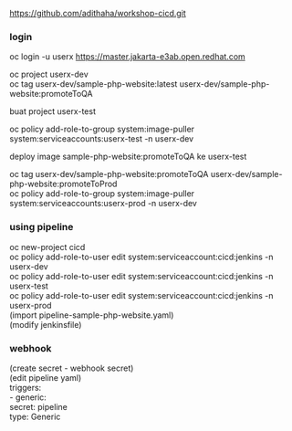 
https://github.com/adithaha/workshop-cicd.git



### login

oc login -u userx https://master.jakarta-e3ab.open.redhat.com

oc project userx-dev  
oc tag userx-dev/sample-php-website:latest userx-dev/sample-php-website:promoteToQA  

buat project userx-test


oc policy add-role-to-group system:image-puller system:serviceaccounts:userx-test -n userx-dev  

deploy image sample-php-website:promoteToQA  ke userx-test

oc tag userx-dev/sample-php-website:promoteToQA userx-dev/sample-php-website:promoteToProd  
oc policy add-role-to-group system:image-puller system:serviceaccounts:userx-prod -n userx-dev  



### using pipeline 

oc new-project cicd  
oc policy add-role-to-user edit system:serviceaccount:cicd:jenkins -n userx-dev  
oc policy add-role-to-user edit system:serviceaccount:cicd:jenkins -n userx-test    
oc policy add-role-to-user edit system:serviceaccount:cicd:jenkins -n userx-prod  
(import pipeline-sample-php-website.yaml)  
(modify jenkinsfile)  

### webhook

(create secret - webhook secret)  
(edit pipeline yaml)  
      triggers:  
        - generic:  
            secret: pipeline  
          type: Generic  
          
          

